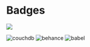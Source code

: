 # Badges

<img src="https://m3-markdown-badges.vercel.app/stars/4/3/mayannaoliveira/mayannaoliveira">

![couchdb](https://ziadoua.github.io/m3-Markdown-Badges/badges/CouchDB/couchdb3.svg)
![behance](https://ziadoua.github.io/m3-Markdown-Badges/badges/Behance/behance1.svg)
![babel](https://ziadoua.github.io/m3-Markdown-Badges/badges/Babel/babel3.svg)
